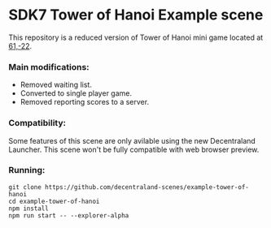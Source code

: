 # SDK7 Tower of Hanoi Example scene

This repository is a reduced version of Tower of Hanoi mini game located at [61,-22](https://play.decentraland.org/?position=61%2C-22).

### Main modifications:

- Removed waiting list.
- Converted to single player game.
- Removed reporting scores to a server.

### Compatibility:

Some features of this scene are only avilable using the new Decentraland Launcher. This scene won't be fully compatible with web browser preview.

### Running:
```
git clone https://github.com/decentraland-scenes/example-tower-of-hanoi
cd example-tower-of-hanoi
npm install
npm run start -- --explorer-alpha
```
